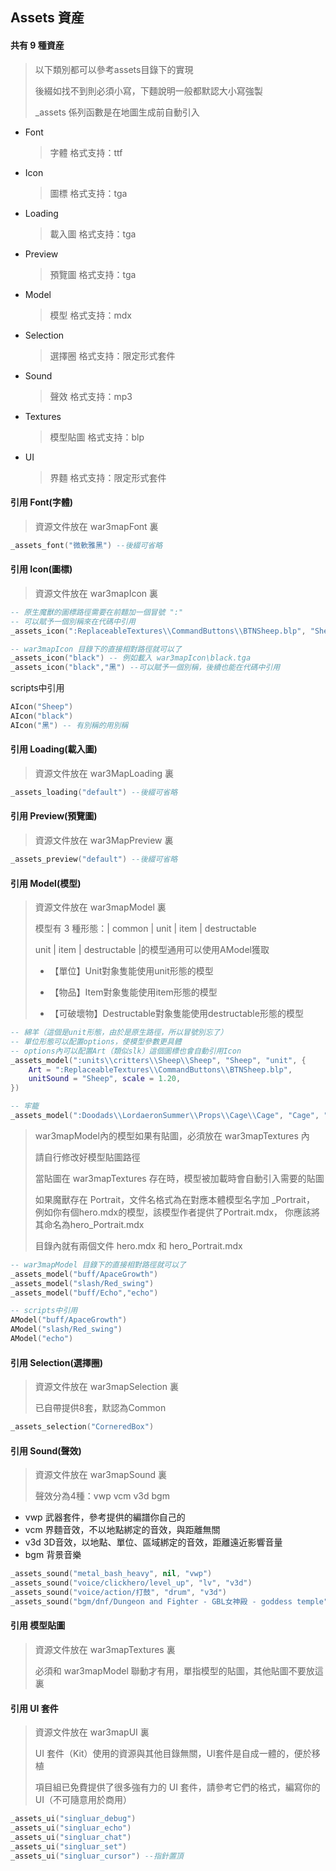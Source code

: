 ## Assets 資産

#### 共有 9 種資産

> 以下類別都可以參考assets目錄下的實現
>
> 後綴如找不到則必須小寫，下麵說明一般都默認大小寫強製
>
> _assets 係列函數是在地圖生成前自動引入

* Font
  > 字體 格式支持：ttf
* Icon
  > 圖標 格式支持：tga
* Loading
  > 載入圖 格式支持：tga
* Preview
  > 預覽圖 格式支持：tga
* Model
  > 模型 格式支持：mdx
* Selection
  > 選擇圈 格式支持：限定形式套件
* Sound
  > 聲效 格式支持：mp3
* Textures
  > 模型貼圖 格式支持：blp
* UI
  > 界麵 格式支持：限定形式套件

#### 引用 Font(字體)

> 資源文件放在 war3mapFont 裏

```lua
_assets_font("微軟雅黑") --後綴可省略
```

#### 引用 Icon(圖標)

> 資源文件放在 war3mapIcon 裏

```lua
-- 原生魔獸的圖標路徑需要在前麵加一個冒號 ":"
-- 可以賦予一個別稱來在代碼中引用
_assets_icon(":ReplaceableTextures\\CommandButtons\\BTNSheep.blp", "Sheep")

-- war3mapIcon 目錄下的直接相對路徑就可以了
_assets_icon("black") -- 例如載入 war3mapIcon\black.tga
_assets_icon("black","黑") --可以賦予一個別稱，後續也能在代碼中引用
```

scripts中引用

```lua
AIcon("Sheep")
AIcon("black")
AIcon("黑") -- 有別稱的用別稱
```

#### 引用 Loading(載入圖)

> 資源文件放在 war3MapLoading 裏

```lua
_assets_loading("default") --後綴可省略
```

#### 引用 Preview(預覽圖)

> 資源文件放在 war3MapPreview 裏

```lua
_assets_preview("default") --後綴可省略
```

#### 引用 Model(模型)

> 資源文件放在 war3mapModel 裏
>
> 模型有 3 種形態：| common | unit | item | destructable
>
> unit | item | destructable |的模型通用可以使用AModel獲取
>
> * 【單位】Unit對象隻能使用unit形態的模型
>
> * 【物品】Item對象隻能使用item形態的模型
>
> * 【可破壞物】Destructable對象隻能使用destructable形態的模型

```lua
-- 綿羊（這個是unit形態，由於是原生路徑，所以冒號別忘了）
-- 單位形態可以配置options，使模型參數更具體
-- options內可以配置Art（類似slk）這個圖標也會自動引用Icon
_assets_model(":units\\critters\\Sheep\\Sheep", "Sheep", "unit", {
    Art = ":ReplaceableTextures\\CommandButtons\\BTNSheep.blp",
    unitSound = "Sheep", scale = 1.20,
})

-- 牢籠
_assets_model(":Doodads\\LordaeronSummer\\Props\\Cage\\Cage", "Cage", "destructable")
```

> war3mapModel內的模型如果有貼圖，必須放在 war3mapTextures 內
>
> 請自行修改好模型貼圖路徑
>
> 當貼圖在 war3mapTextures 存在時，模型被加載時會自動引入需要的貼圖
>
> 如果魔獸存在 Portrait，文件名格式為在對應本體模型名字加 _Portrait，
> 例如你有個hero.mdx的模型，該模型作者提供了Portrait.mdx，
> 你應該將其命名為hero_Portrait.mdx
>
> 目錄內就有兩個文件 hero.mdx 和 hero_Portrait.mdx

```lua
-- war3mapModel 目錄下的直接相對路徑就可以了
_assets_model("buff/ApaceGrowth")
_assets_model("slash/Red_swing")
_assets_model("buff/Echo","echo")
```

```lua
-- scripts中引用
AModel("buff/ApaceGrowth")
AModel("slash/Red_swing")
AModel("echo")
```

#### 引用 Selection(選擇圈)

> 資源文件放在 war3mapSelection 裏
>
> 已自帶提供8套，默認為Common

```lua
_assets_selection("CorneredBox")
```

#### 引用 Sound(聲效)

> 資源文件放在 war3mapSound 裏
>
> 聲效分為4種：vwp vcm v3d bgm

* vwp 武器套件，參考提供的編譜你自己的
* vcm 界麵音效，不以地點綁定的音效，與距離無關
* v3d 3D音效，以地點、單位、區域綁定的音效，距離遠近影響音量
* bgm 背景音樂

```lua
_assets_sound("metal_bash_heavy", nil, "vwp")
_assets_sound("voice/clickhero/level_up", "lv", "v3d")
_assets_sound("voice/action/打鼓", "drum", "v3d")
_assets_sound("bgm/dnf/Dungeon and Fighter - GBL女神殿 - goddess temple", "gbl", "bgm")
```

#### 引用 模型貼圖

> 資源文件放在 war3mapTextures 裏
>
> 必須和 war3mapModel 聯動才有用，單指模型的貼圖，其他貼圖不要放這裏

#### 引用 UI 套件

> 資源文件放在 war3mapUI 裏
>
> UI 套件（Kit）使用的資源與其他目錄無關，UI套件是自成一體的，便於移植
>
> 項目組已免費提供了很多強有力的 UI 套件，請參考它們的格式，編寫你的UI（不可隨意用於商用）

```lua
_assets_ui("singluar_debug")
_assets_ui("singluar_echo")
_assets_ui("singluar_chat")
_assets_ui("singluar_set")
_assets_ui("singluar_cursor") --指針置頂
```

